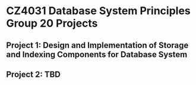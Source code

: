 # CZ4031 Database System Principles Group 20 Projects

## Project 1: Design and Implementation of Storage and Indexing Components for Database System

## Project 2: TBD
